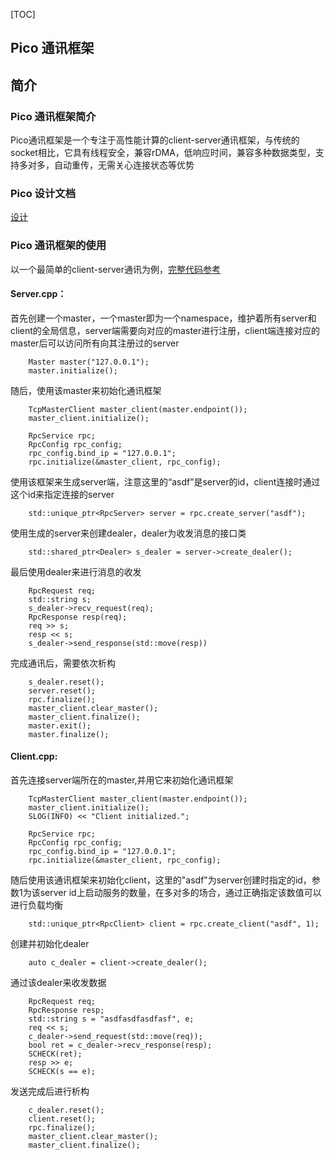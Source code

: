 [TOC]

## Pico 通讯框架

## 简介

### Pico 通讯框架简介

Pico通讯框架是一个专注于高性能计算的client-server通讯框架，与传统的socket相比，它具有线程安全，兼容rDMA，低响应时间，兼容多种数据类型，支持多对多，自动重传，无需关心连接状态等优势

### Pico 设计文档

[设计](Design.md)

### Pico 通讯框架的使用

以一个最简单的client-server通讯为例，[完整代码参考](../test/rpc_test.cpp)

#### Server.cpp：

首先创建一个master，一个master即为一个namespace，维护着所有server和client的全局信息，server端需要向对应的master进行注册，client端连接对应的master后可以访问所有向其注册过的server

```
    Master master("127.0.0.1");
    master.initialize();
```

随后，使用该master来初始化通讯框架

```
    TcpMasterClient master_client(master.endpoint());
    master_client.initialize();

    RpcService rpc;
    RpcConfig rpc_config;
    rpc_config.bind_ip = "127.0.0.1";
    rpc.initialize(&master_client, rpc_config);
```

使用该框架来生成server端，注意这里的“asdf”是server的id，client连接时通过这个id来指定连接的server

```
    std::unique_ptr<RpcServer> server = rpc.create_server("asdf");
```

使用生成的server来创建dealer，dealer为收发消息的接口类

```
    std::shared_ptr<Dealer> s_dealer = server->create_dealer();
```

最后使用dealer来进行消息的收发

```
    RpcRequest req;
    std::string s;
    s_dealer->recv_request(req);
    RpcResponse resp(req);
    req >> s;
    resp << s;
    s_dealer->send_response(std::move(resp))
```

完成通讯后，需要依次析构

```
    s_dealer.reset();
    server.reset();
    rpc.finalize();
    master_client.clear_master();
    master_client.finalize();
    master.exit();
    master.finalize();
```

#### Client.cpp:

首先连接server端所在的master,并用它来初始化通讯框架

```
    TcpMasterClient master_client(master.endpoint());
    master_client.initialize();
    SLOG(INFO) << "Client initialized.";

    RpcService rpc;
    RpcConfig rpc_config;
    rpc_config.bind_ip = "127.0.0.1";
    rpc.initialize(&master_client, rpc_config);
```

随后使用该通讯框架来初始化client，这里的"asdf"为server创建时指定的id，参数1为该server id上启动服务的数量，在多对多的场合，通过正确指定该数值可以进行负载均衡

```
    std::unique_ptr<RpcClient> client = rpc.create_client("asdf", 1);
```

创建并初始化dealer

```
    auto c_dealer = client->create_dealer();
```

通过该dealer来收发数据

```
    RpcRequest req;
    RpcResponse resp;
    std::string s = "asdfasdfasdfasf", e;
    req << s;
    c_dealer->send_request(std::move(req));
    bool ret = c_dealer->recv_response(resp);
    SCHECK(ret);
    resp >> e;
    SCHECK(s == e);
```

发送完成后进行析构

```
    c_dealer.reset();
    client.reset();
    rpc.finalize();
    master_client.clear_master();
    master_client.finalize();
```
